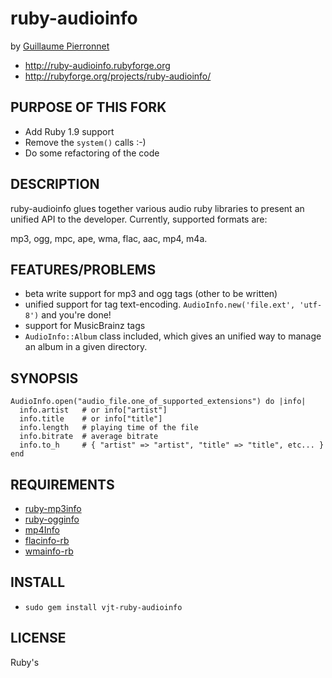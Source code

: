 ruby-audioinfo
==============

 by [Guillaume Pierronnet](http://github.com/moumar)

 * http://ruby-audioinfo.rubyforge.org
 * http://rubyforge.org/projects/ruby-audioinfo/

PURPOSE OF THIS FORK
--------------------

 * Add Ruby 1.9 support
 * Remove the `system()` calls :-)
 * Do some refactoring of the code

DESCRIPTION
-----------

ruby-audioinfo glues together various audio ruby libraries to present an unified
API to the developer. Currently, supported formats are:

  mp3, ogg, mpc, ape, wma, flac, aac, mp4, m4a.

FEATURES/PROBLEMS
-----------------

 * beta write support for mp3 and ogg tags (other to be written)
 * unified support for tag text-encoding. `AudioInfo.new('file.ext', 'utf-8')` and you're done!
 * support for MusicBrainz tags
 * `AudioInfo::Album` class included, which gives an unified way to manage an album in a given directory.

SYNOPSIS
--------

    AudioInfo.open("audio_file.one_of_supported_extensions") do |info|
      info.artist   # or info["artist"]
      info.title    # or info["title"]
      info.length   # playing time of the file
      info.bitrate  # average bitrate
      info.to_h     # { "artist" => "artist", "title" => "title", etc... }
    end

REQUIREMENTS
------------

 * [ruby-mp3info](http://ruby-mp3info.rubyforge.org/)
 * [ruby-ogginfo](http://ruby-ogginfo.rubyforge.org/)
 * [mp4Info](http://github.com/arbarlow/ruby-mp4info)
 * [flacinfo-rb](http://rubyforge.org/projects/flacinfo-rb/)
 * [wmainfo-rb](http://rubyforge.org/projects/wmainfo/)

INSTALL
-------

 * `sudo gem install vjt-ruby-audioinfo`

LICENSE
-------

Ruby's
